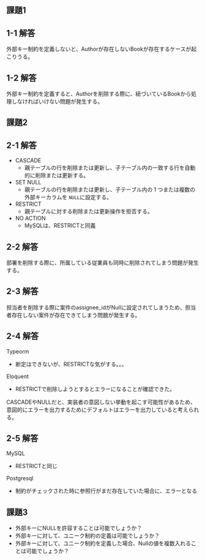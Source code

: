 ## 課題1
## 1-1 解答
外部キー制約を定義しないと、Authorが存在しないBookが存在するケースが起こりうる。

## 1-2 解答
外部キー制約を定義すると、Authorを削除する際に、紐づいているBookから処理しなければいけない問題が発生する。

## 課題2
## 2-1 解答
- CASCADE
  - 親テーブルの行を削除または更新し、子テーブル内の一致する行を自動的に削除または更新する。
- SET NULL
  - 親テーブルの行を削除または更新し、子テーブル内の 1 つまたは複数の外部キーカラムを `NULL`に設定する。
- RESTRICT
  - 親テーブルに対する削除または更新操作を拒否する。
- NO ACTION
  - MySQLは、RESTRICTと同義

## 2-2 解答
部署を削除する際に、所属している従業員も同時に削除されてしまう問題が発生する。

## 2-3 解答
担当者を削除する際に案件のassignee_idがNullに設定されてしまうため、担当者存在しない案件が存在できてしまう問題が発生する。

## 2-4 解答
Typeorm
- 断定はできないが、RESTRICTな気がする。。。

Eloquent
- RESTRICTで削除しようとするとエラーになることが確認できた。

CASCADEやNULLだと、実装者の意図しない挙動を起こす可能性があるため、意図的にエラーを出力するためにデフォルトはエラーを出力していると考えられる。

## 2-5 解答
MySQL
- RESTRICTと同じ

Postgresql
- 制約がチェックされた時に参照行がまだ存在していた場合に、エラーとなる

## 課題3
- 外部キーにNULLを許容することは可能でしょうか？
- 外部キーに対して、ユニーク制約の定義は可能でしょうか？
- 外部キーに対して、ユニーク制約を定義した場合、Nullの値を複数入れることは可能でしょうか？